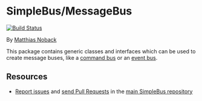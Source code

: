 # SimpleBus/MessageBus

[![Build Status](https://travis-ci.org/SimpleBus/MessageBus.svg?branch=master)](https://travis-ci.org/SimpleBus/MessageBus)

By [Matthias Noback](http://php-and-symfony.matthiasnoback.nl/)

This package contains generic classes and interfaces which can be used to create message buses, like a [command
bus](https://simplebus.github.io/MessageBus/doc/command_bus.html) or an [event
bus](https://simplebus.github.io/MessageBus/doc/event_bus.html).

Resources
---------

  * [Report issues](https://github.com/SimpleBus/SimpleBus/issues) and
    [send Pull Requests](https://github.com/SimpleBus/SimpleBus/pulls)
    in the [main SimpleBus repository](https://github.com/SimpleBus/SimpleBus)
